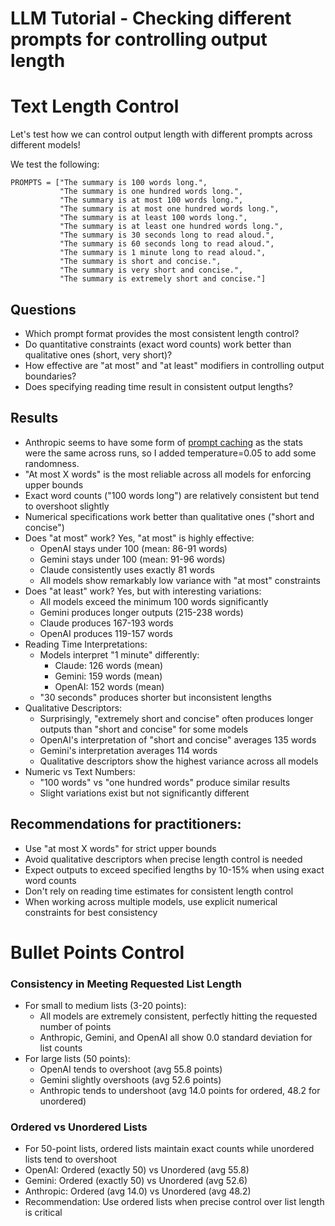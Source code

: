 # LLM Tutorial - Checking different prompts for controlling output length

# Text Length Control

Let's test how we can control output length with different prompts across different models!

We test the following:

```
PROMPTS = ["The summary is 100 words long.",
           "The summary is one hundred words long.",
           "The summary is at most 100 words long.",
           "The summary is at most one hundred words long.",
           "The summary is at least 100 words long.",
           "The summary is at least one hundred words long.",
           "The summary is 30 seconds long to read aloud.",
           "The summary is 60 seconds long to read aloud.",
           "The summary is 1 minute long to read aloud.",
           "The summary is short and concise.",
           "The summary is very short and concise.",
           "The summary is extremely short and concise."]
```

## Questions

- Which prompt format provides the most consistent length control?
- Do quantitative constraints (exact word counts) work better than qualitative ones (short, very short)?
- How effective are "at most" and "at least" modifiers in controlling output boundaries?
- Does specifying reading time result in consistent output lengths?

## Results

- Anthropic seems to have some form of [prompt caching](https://www.anthropic.com/news/prompt-caching) as the
  stats were the same across runs, so I added temperature=0.05 to add some randomness.
- "At most X words" is the most reliable across all models for enforcing upper bounds
- Exact word counts ("100 words long") are relatively consistent but tend to overshoot slightly
- Numerical specifications work better than qualitative ones ("short and concise")
- Does "at most" work? Yes, "at most" is highly effective:
  - OpenAI stays under 100 (mean: 86-91 words)
  - Gemini stays under 100 (mean: 91-96 words)
  - Claude consistently uses exactly 81 words
  - All models show remarkably low variance with "at most" constraints
- Does "at least" work? Yes, but with interesting variations:
  - All models exceed the minimum 100 words significantly
  - Gemini produces longer outputs (215-238 words)
  - Claude produces 167-193 words
  - OpenAI produces 119-157 words
- Reading Time Interpretations:
  - Models interpret "1 minute" differently:
      - Claude: 126 words (mean)
      - Gemini: 159 words (mean)
      - OpenAI: 152 words (mean)
  - "30 seconds" produces shorter but inconsistent lengths
- Qualitative Descriptors:
  - Surprisingly, "extremely short and concise" often produces longer outputs than "short and concise" for some models
  - OpenAI's interpretation of "short and concise" averages 135 words
  - Gemini's interpretation averages 114 words
  - Qualitative descriptors show the highest variance across all models
- Numeric vs Text Numbers:
  - "100 words" vs "one hundred words" produce similar results
  - Slight variations exist but not significantly different

## Recommendations for practitioners:
- Use "at most X words" for strict upper bounds
- Avoid qualitative descriptors when precise length control is needed
- Expect outputs to exceed specified lengths by 10-15% when using exact word counts
- Don't rely on reading time estimates for consistent length control
- When working across multiple models, use explicit numerical constraints for best consistency


# Bullet Points Control

### Consistency in Meeting Requested List Length

- For small to medium lists (3-20 points):
  - All models are extremely consistent, perfectly hitting the requested number of points
  - Anthropic, Gemini, and OpenAI all show 0.0 standard deviation for list counts
- For large lists (50 points):
  - OpenAI tends to overshoot (avg 55.8 points)
  - Gemini slightly overshoots (avg 52.6 points)
  - Anthropic tends to undershoot (avg 14.0 points for ordered, 48.2 for unordered)

### Ordered vs Unordered Lists
  - For 50-point lists, ordered lists maintain exact counts while unordered lists tend to overshoot
  - OpenAI: Ordered (exactly 50) vs Unordered (avg 55.8)
  - Gemini: Ordered (exactly 50) vs Unordered (avg 52.6)
  - Anthropic: Ordered (avg 14.0) vs Unordered (avg 48.2)
  - Recommendation: Use ordered lists when precise control over list length is critical